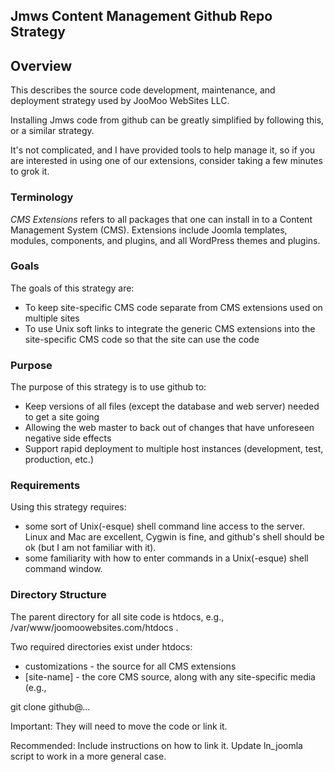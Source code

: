 
## Jmws Content Management Github Repo Strategy


## Overview
This describes the source code development, maintenance, and deployment strategy used by JooMoo WebSites LLC.

Installing Jmws code from github can be greatly simplified by following this, or a similar strategy.

It's not complicated, and I have provided tools to help manage it, so if you are interested in using one of our extensions, consider taking a few minutes to grok it.

### Terminology
*CMS Extensions* refers to all packages that one can install in to a Content Management System (CMS).  Extensions include Joomla templates, modules, components, and plugins, and all WordPress themes and plugins.

### Goals
The goals of this strategy are:
* To keep site-specific CMS code separate from CMS extensions used on multiple sites
* To use Unix soft links to integrate the generic CMS extensions into the site-specific CMS code so that the site can use the code

### Purpose
The purpose of this strategy is to use github to:
* Keep versions of all files (except the database and web server) needed to get a site going
* Allowing the web master to back out of changes that have unforeseen negative side effects
* Support rapid deployment to multiple host instances (development, test, production, etc.)

### Requirements
Using this strategy requires:
* some sort of Unix(-esque) shell command line access to the server.  Linux and Mac are excellent, Cygwin is fine, and github's shell should be ok (but I am not familiar with it).
* some familiarity with how to enter commands in a Unix(-esque) shell command window.

### Directory Structure
The parent directory for all site code is htdocs, e.g., /var/www/joomoowebsites.com/htdocs .

Two required directories exist under htdocs:
* customizations - the source for all CMS extensions
* [site-name] - the core CMS source, along with any site-specific media (e.g., 


git clone github@...

Important:
	They will need to move the code or link it.

Recommended:
	Include instructions on how to link it.
	Update ln_joomla script to work in a more general case.


